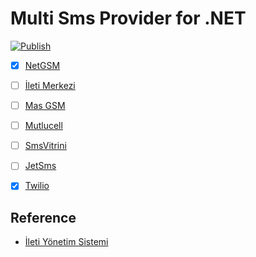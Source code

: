 # Multi Sms Provider for .NET

[![Publish](https://github.com/mustafagenc/multisms/actions/workflows/publish.yml/badge.svg)](https://github.com/mustafagenc/multisms/actions/workflows/publish.yml)

- [x] [NetGSM](https://netgsm.com.tr/)
- [ ] [İleti Merkezi](https://iletimerkezi.com)
- [ ] [Mas GSM](https://masgsm.com.tr)
- [ ] [Mutlucell](https://mutlucell.com.tr)
- [ ] [SmsVitrini](https://smsvitrini.com)
- [ ] [JetSms](https://jetsms.net)
- [x] [Twilio](https://twilio.com)


## Reference
- [İleti Yönetim Sistemi](https://iys.org.tr)
